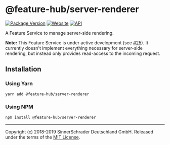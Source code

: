 # @feature-hub/server-renderer

[![Package Version][package-badge]][package-npm]
[![Website][website-badge]][website] [![API][api-badge]][api]

A Feature Service to manage server-side rendering.

**Note:** This Feature Service is under active development (see
[#25][issue-25]). It currently doesn't implement everything necessary for
server-side rendering, but instead only provides read-access to the incoming
request.

## Installation

### Using Yarn

```sh
yarn add @feature-hub/server-renderer
```

### Using NPM

```sh
npm install @feature-hub/server-renderer
```

---

Copyright (c) 2018-2019 SinnerSchrader Deutschland GmbH. Released under the
terms of the [MIT License][license].

[api]: https://feature-hub.io/@feature-hub/server-renderer/
[api-badge]: https://img.shields.io/badge/API-Feature%20Hub-%234502da.svg
[issue-25]: https://github.com/sinnerschrader/feature-hub/issues/25
[license]: https://github.com/sinnerschrader/feature-hub/blob/master/LICENSE
[package-badge]: https://img.shields.io/npm/v/@feature-hub/server-renderer.svg
[package-npm]: https://www.npmjs.com/package/@feature-hub/server-renderer
[website]: https://feature-hub.io/
[website-badge]:
  https://img.shields.io/badge/Website-Feature%20Hub-%234502da.svg
